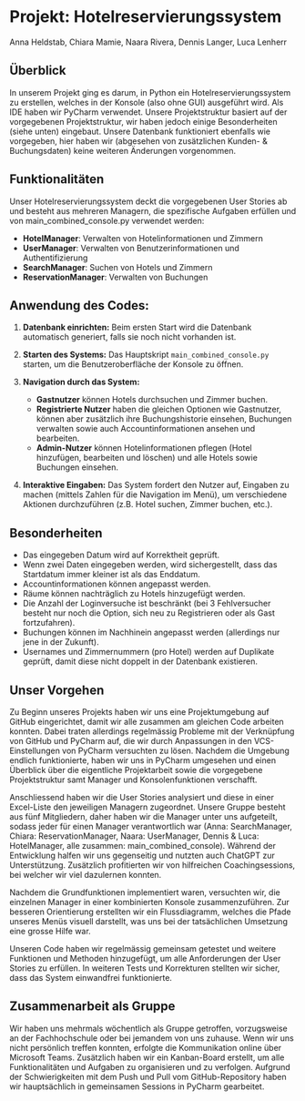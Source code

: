 # Projekt: Hotelreservierungssystem

Anna Heldstab, Chiara Mamie, Naara Rivera, Dennis Langer, Luca Lenherr

## Überblick

In unserem Projekt ging es darum, in Python ein Hotelreservierungssystem zu erstellen, welches in der Konsole (also ohne GUI) ausgeführt wird. Als IDE haben wir PyCharm verwendet. Unsere Projektstruktur basiert auf der vorgegebenen Projektstruktur, wir haben jedoch einige Besonderheiten (siehe unten) eingebaut. Unsere Datenbank funktioniert ebenfalls wie vorgegeben, hier haben wir (abgesehen von zusätzlichen Kunden- & Buchungsdaten) keine weiteren Änderungen vorgenommen.

## Funktionalitäten

Unser Hotelreservierungssystem deckt die vorgegebenen User Stories ab und besteht aus mehreren Managern, die spezifische Aufgaben erfüllen und von main_combined_console.py verwendet werden:

- **HotelManager**: Verwalten von Hotelinformationen und Zimmern
- **UserManager**: Verwalten von Benutzerinformationen und Authentifizierung
- **SearchManager**: Suchen von Hotels und Zimmern
- **ReservationManager**: Verwalten von Buchungen

## Anwendung des Codes:

1. **Datenbank einrichten:**
   Beim ersten Start wird die Datenbank automatisch generiert, falls sie noch nicht vorhanden ist.

2. **Starten des Systems:**
   Das Hauptskript `main_combined_console.py` starten, um die Benutzeroberfläche der Konsole zu öffnen.

3. **Navigation durch das System:**
   - **Gastnutzer** können Hotels durchsuchen und Zimmer buchen.
   - **Registrierte Nutzer** haben die gleichen Optionen wie Gastnutzer, können aber zusätzlich ihre Buchungshistorie einsehen, Buchungen verwalten sowie auch Accountinformationen ansehen und bearbeiten.
   - **Admin-Nutzer** können Hotelinformationen pflegen (Hotel hinzufügen, bearbeiten und löschen) und alle Hotels sowie Buchungen einsehen.

4. **Interaktive Eingaben:**
   Das System fordert den Nutzer auf, Eingaben zu machen (mittels Zahlen für die Navigation im Menü), um verschiedene Aktionen durchzuführen (z.B. Hotel suchen, Zimmer buchen, etc.).

## Besonderheiten
- Das eingegeben Datum wird auf Korrektheit geprüft.
- Wenn zwei Daten eingegeben werden, wird sichergestellt, dass das Startdatum immer kleiner ist als das Enddatum.
- Accountinformationen können angepasst werden.
- Räume können nachträglich zu Hotels hinzugefügt werden.
- Die Anzahl der Loginversuche ist beschränkt (bei 3 Fehlversucher besteht nur noch die Option, sich neu zu Registrieren oder als Gast fortzufahren).
- Buchungen können im Nachhinein angepasst werden (allerdings nur jene in der Zukunft).
- Usernames und Zimmernummern (pro Hotel) werden auf Duplikate geprüft, damit diese nicht doppelt in der Datenbank existieren.


## Unser Vorgehen

Zu Beginn unseres Projekts haben wir uns eine Projektumgebung auf GitHub eingerichtet, damit wir alle zusammen am gleichen Code arbeiten konnten. Dabei traten allerdings regelmässig Probleme mit der Verknüpfung von GitHub und PyCharm auf, die wir durch Anpassungen in den VCS-Einstellungen von PyCharm versuchten zu lösen. Nachdem die Umgebung endlich funktionierte, haben wir uns in PyCharm umgesehen und einen Überblick über die eigentliche Projektarbeit sowie die vorgegebene Projektstruktur samt Manager und Konsolenfunktionen verschafft.

Anschliessend haben wir die User Stories analysiert und diese in einer Excel-Liste den jeweiligen Managern zugeordnet. Unsere Gruppe besteht aus fünf Mitgliedern, daher haben wir die Manager unter uns aufgeteilt, sodass jeder für einen Manager verantwortlich war (Anna: SearchManager, Chiara: ReservationManager, Naara: UserManager, Dennis & Luca: HotelManager, alle zusammen: main_combined_console). Während der Entwicklung halfen wir uns gegenseitig und nutzten auch ChatGPT zur Unterstützung. Zusätzlich profitierten wir von hilfreichen Coachingsessions, bei welcher wir viel dazulernen konnten.  

Nachdem die Grundfunktionen implementiert waren, versuchten wir, die einzelnen Manager in einer kombinierten Konsole zusammenzuführen. Zur besseren Orientierung erstellten wir ein Flussdiagramm, welches die Pfade unseres Menüs visuell darstellt, was uns bei der tatsächlichen Umsetzung eine grosse Hilfe war.

Unseren Code haben wir regelmässig gemeinsam getestet und weitere Funktionen und Methoden hinzugefügt, um alle Anforderungen der User Stories zu erfüllen. In weiteren Tests und Korrekturen stellten wir sicher, dass das System einwandfrei funktionierte.

## Zusammenarbeit als Gruppe

Wir haben uns mehrmals wöchentlich als Gruppe getroffen, vorzugsweise an der Fachhochschule oder bei jemandem von uns zuhause. Wenn wir uns nicht persönlich treffen konnten, erfolgte die Kommunikation online über Microsoft Teams. Zusätzlich haben wir ein Kanban-Board erstellt, um alle Funktionalitäten und Aufgaben zu organisieren und zu verfolgen. Aufgrund der Schwierigkeiten mit dem Push und Pull vom GitHub-Repository haben wir hauptsächlich in gemeinsamen Sessions in PyCharm gearbeitet.


